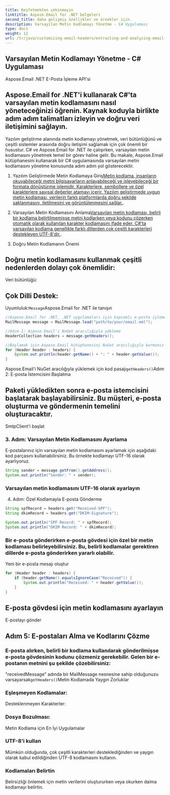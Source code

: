 ```yaml
---
title: Keşfetmekten çekinmeyin
linktitle: Aspose.Email for .NET belgeleri
second_title: daha gelişmiş özellikler ve örnekler için.
description: Varsayılan Metin Kodlamayı Yönetme - C# Uygulaması
type: docs
weight: 12
url: /tr/java/customizing-email-headers/extracting-and-analyzing-email-headers/
---
```


## Varsayılan Metin Kodlamayı Yönetme - C# Uygulaması

 Aspose.Email .NET E-Posta İşleme API'si

##  Aspose.Email for .NET'i kullanarak C#'ta varsayılan metin kodlamasını nasıl yöneteceğinizi öğrenin. Kaynak koduyla birlikte adım adım talimatları izleyin ve doğru veri iletişimini sağlayın.

Yazılım geliştirme alanında metin kodlamayı yönetmek, veri bütünlüğünü ve çeşitli sistemler arasında doğru iletişimi sağlamak için çok önemli bir husustur. C# ve Aspose.Email for .NET ile çalışırken, varsayılan metin kodlamasını yönetmek temel bir görev haline gelir. Bu makale, Aspose.Email kütüphanesini kullanarak bir C# uygulamasında varsayılan metin kodlamasını yönetme konusunda adım adım yol gösterecektir.

1. Yazılım Geliştirmede Metin Kodlamaya Giriş[Metin kodlama, insanların okuyabileceği metni bilgisayarların anlayabileceği ve işleyebileceği bir formata dönüştürme işlemidir. Karakterlere, sembollere ve özel karakterlere sayısal değerler atamayı içerir. Yazılım geliştirmede uygun metin kodlaması, verilerin farklı platformlarda doğru şekilde saklanmasını, iletilmesini ve görüntülenmesini sağlar.](https://www.oracle.com/java/technologies/javase-downloads.html).

2. Varsayılan Metin Kodlamasını Anlama[Varsayılan metin kodlaması, belirli bir kodlama belirtilmemişse metni kodlarken veya kodunu çözerken otomatik olarak kullanılan karakter kodlamasını ifade eder. C#'ta varsayılan kodlama genellikle farklı dillerden çok çeşitli karakterleri destekleyen UTF-8'dir.](https://releases.aspose.com/email/java/).

3. Doğru Metin Kodlamanın Önemi

## Doğru metin kodlamasını kullanmak çeşitli nedenlerden dolayı çok önemlidir:

Veri bütünlüğü:

## Çok Dilli Destek:

Uyumluluk:`Message`Aspose.Email for .NET ile tanışın

```java
//Aspose.Email for .NET, .NET uygulamaları için kapsamlı e-posta işleme yetenekleri sağlayan güçlü bir kütüphanedir. Çeşitli format ve protokolleri kullanarak e-postalar oluşturmanıza, yönetmenize ve göndermenize olanak tanır.
MailMessage message = MailMessage.load("path/to/your/email.eml");

//Adım 1: Aspose.Email'i NuGet aracılığıyla yükleme
HeaderCollection headers = message.getHeaders();

//Başlamak için Aspose.Email kütüphanesini NuGet aracılığıyla kurmanız gerekir. Projenizi Visual Studio'da açın ve "Aspose.Email" paketini arayıp yüklemek için NuGet Paket Yöneticisini kullanın.
for (Header header : headers) {
    System.out.println(header.getName() + ": " + header.getValue());
}
```

 Aspose.Email'i NuGet aracılığıyla yüklemek için kod pasajı`getHeaders()`Adım 2: E-posta İstemcisini Başlatma

## Paketi yükledikten sonra e-posta istemcisini başlatarak başlayabilirsiniz. Bu müşteri, e-posta oluşturma ve göndermenin temelini oluşturacaktır.

 SmtpClient'i başlat

### 3. Adım: Varsayılan Metin Kodlamasını Ayarlama

E-postalarınız için varsayılan metin kodlamasını ayarlamak için aşağıdaki kod parçasını kullanabilirsiniz. Bu örnekte kodlamayı UTF-16 olarak ayarlıyoruz.

```java
String sender = message.getFrom().getAddress();
System.out.println("Sender: " + sender);
```

###  Varsayılan metin kodlamasını UTF-16 olarak ayarlayın

4. Adım: Özel Kodlamayla E-posta Gönderme

```java
String spfRecord = headers.get("Received-SPF");
String dkimRecord = headers.get("DKIM-Signature");

System.out.println("SPF Record: " + spfRecord);
System.out.println("DKIM Record: " + dkimRecord);
```

### Bir e-posta gönderirken e-posta gövdesi için özel bir metin kodlaması belirleyebilirsiniz. Bu, belirli kodlamalar gerektiren dillerde e-posta gönderirken yararlı olabilir.

 Yeni bir e-posta mesajı oluştur

```java
for (Header header : headers) {
    if (header.getName().equalsIgnoreCase("Received")) {
        System.out.println("Received: " + header.getValue());
    }
}
```

##  E-posta gövdesi için metin kodlamasını ayarlayın

 E-postayı gönder

## Adım 5: E-postaları Alma ve Kodlarını Çözme

### E-posta alırken, belirli bir kodlama kullanılarak gönderilmişse e-posta gövdesinin kodunu çözmeniz gerekebilir. Gelen bir e-postanın metnini şu şekilde çözebilirsiniz:

 "receivedMessage" adında bir MailMessage nesnesine sahip olduğunuzu varsayarsak`getHeaders()`Metin Kodlamada Yaygın Zorluklar

### Eşleşmeyen Kodlamalar:

Desteklenmeyen Karakterler:

### Dosya Bozulması:

Metin Kodlama için En İyi Uygulamalar

### UTF-8'i kullan

Mümkün olduğunda, çok çeşitli karakterleri desteklediğinden ve yaygın olarak kabul edildiğinden UTF-8 kodlamasını kullanın.

### Kodlamaları Belirtin

Belirsizliği önlemek için metin verilerini oluştururken veya okurken daima kodlamayı belirtin.